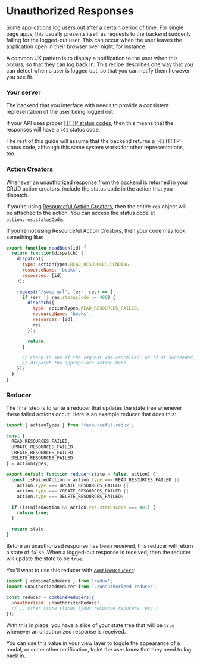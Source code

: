 # Unauthorized Responses

Some applications log users out after a certain period of time. For single page
apps, this usually presents itself as requests to the backend suddenly failing
for the logged-out user. This can occur when the user leaves the application
open in their browser over night, for instance.

A common UX pattern is to display a notification to the user when this occurs,
so that they can log back in. This recipe describes one way that you can detect
when a user is logged out, so that you can notify them however you see fit.

### Your server

The backend that you interface with needs to provide a consistent representation
of the user being logged out.

If your API uses proper
[HTTP status codes](https://en.wikipedia.org/wiki/List_of_HTTP_status_codes),
then this means that the responses will have a `401` status code.

The rest of this guide will assume that the backend returns a `401` HTTP status
code, although this same system works for other representations, too.

### Action Creators

Whenever an unauthorized response from the backend is returned in your CRUD
action creators, include the status code in the action that you dispatch.

If you're using [Resourceful Action Creators](/docs/extras/resourceful-action-creators.md),
then the entire `res` object will be attached to the action. You can access the
status code at `action.res.statusCode`.

If you're not using Resourceful Action Creators, then your code may look
something like:

```js
export function readBook(id) {
  return function(dispatch) {
    dispatch({
      type: actionTypes.READ_RESOURCES_PENDING,
      resourceName: 'books',
      resources: [id]
    });

    request('/some-url', (err, res) => {
      if (err || res.statusCode >= 400) {
        dispatch({
          type: actionTypes.READ_RESOURCES_FAILED,
          resourceName: 'books',
          resources: [id],
          res
        });

        return;
      }

      // Check to see if the request was cancelled, or if it succeeded, then
      // dispatch the appropriate action here.
    });
  }
}

```

### Reducer

The final step is to write a reducer that updates the state tree whenever
these failed actions occur. Here is an example reducer that does this:

```js
import { actionTypes } from 'resourceful-redux';

const {
  READ_RESOURCES_FAILED,
  UPDATE_RESOURCES_FAILED,
  CREATE_RESOURCES_FAILED,
  DELETE_RESOURCES_FAILED
} = actionTypes;

export default function reducer(state = false, action) {
  const isFailedAction = action.type === READ_RESOURCES_FAILED ||
    action.type === UPDATE_RESOURCES_FAILED ||
    action.type === CREATE_RESOURCES_FAILED ||
    action.type === DELETE_RESOURCES_FAILED;

  if (isFailedAction && action.res.statusCode === 401) {
    return true;
  }

  return state;
}
```

Before an unauthorized response has been received, this reducer will return
a state of `false`.  When a logged-out response is received, then the reducer
will update the state to be `true`.

You'll want to use this reducer with
[`combineReducers`](http://redux.js.org/docs/api/combineReducers.html):

```js
import { combineReducers } from 'redux';
import unauthorizedReducer from './unauthorized-reducer';

const reducer = combineReducers({
  unauthorized: unauthorizedReducer,
  // ...other store slices (your resource reducers, etc.)
});
```

With this in place, you have a slice of your state tree that will be `true`
whenever an unauthorized response is received.

You can use this value in your view layer to toggle the appearance of a modal,
or some other notification, to let the user know that they need to log back in.
